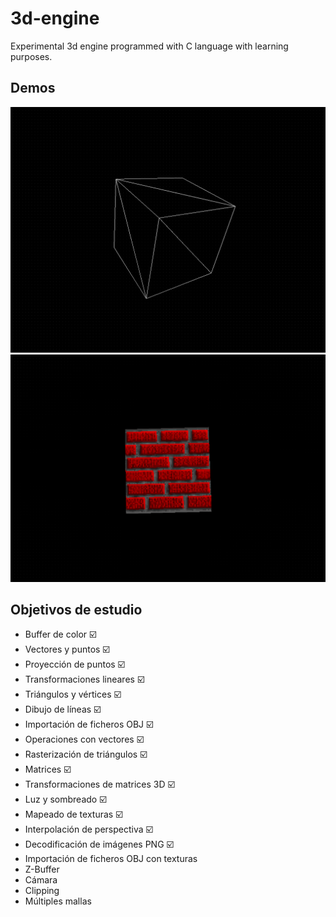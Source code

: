 # 3d-engine

Experimental 3d engine programmed with C language with learning purposes.

## Demos

<img src="/docs/demo_01.gif"/>

<img src="/docs/demo_02.gif"/>

## Objetivos de estudio

- Buffer de color ☑️
- Vectores y puntos ☑️
- Proyección de puntos ☑️
- Transformaciones lineares ☑️
- Triángulos y vértices ☑️
- Dibujo de líneas ☑️
- Importación de ficheros OBJ ☑️
- Operaciones con vectores ☑️
- Rasterización de triángulos ☑️
- Matrices ☑️
- Transformaciones de matrices 3D ☑️
- Luz y sombreado ☑️
- Mapeado de texturas ☑️
- Interpolación de perspectiva ☑️
- Decodificación de imágenes PNG ☑️
- Importación de ficheros OBJ con texturas
- Z-Buffer
- Cámara
- Clipping
- Múltiples mallas
